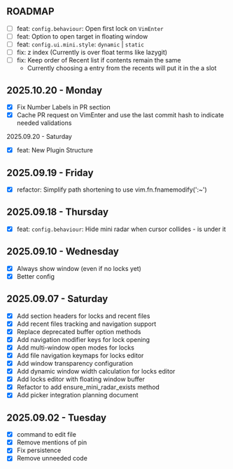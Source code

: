 ## ROADMAP

- [ ] feat: `config.behaviour`: Open first lock on `VimEnter`
- [ ] feat: Option to open target in floating window
- [ ] feat: `config.ui.mini.style`: `dynamic` | `static`
- [ ] fix: z index (Currently is over float terms like lazygit)
- [ ] fix: Keep order of Recent list if contents remain the same
  - Currently choosing a entry from the recents will put it in the a slot

## 2025.10.20 - Monday 

- [x] Fix Number Labels in PR section
- [x] Cache PR request on VimEnter and use the last commit hash to indicate needed validations

 2025.09.20 - Saturday

- [x] feat: New Plugin Structure

## 2025.09.19 - Friday

- [x] refactor: Simplify path shortening to use vim.fn.fnamemodify(':~')

## 2025.09.18 - Thursday

- [x] feat: `config.behaviour`: Hide mini radar when cursor collides - is under it

## 2025.09.10 - Wednesday

- [x] Always show window (even if no locks yet)
- [x] Better config

## 2025.09.07 - Saturday

- [x] Add section headers for locks and recent files
- [x] Add recent files tracking and navigation support
- [x] Replace deprecated buffer option methods
- [x] Add navigation modifier keys for lock opening
- [x] Add multi-window open modes for locks
- [x] Add file navigation keymaps for locks editor
- [x] Add window transparency configuration
- [x] Add dynamic window width calculation for locks editor
- [x] Add locks editor with floating window buffer
- [x] Refactor to add ensure_mini_radar_exists method
- [x] Add picker integration planning document

## 2025.09.02 - Tuesday

- [x] command to edit file
- [x] Remove mentions of pin
- [x] Fix persistence
- [x] Remove unneeded code
